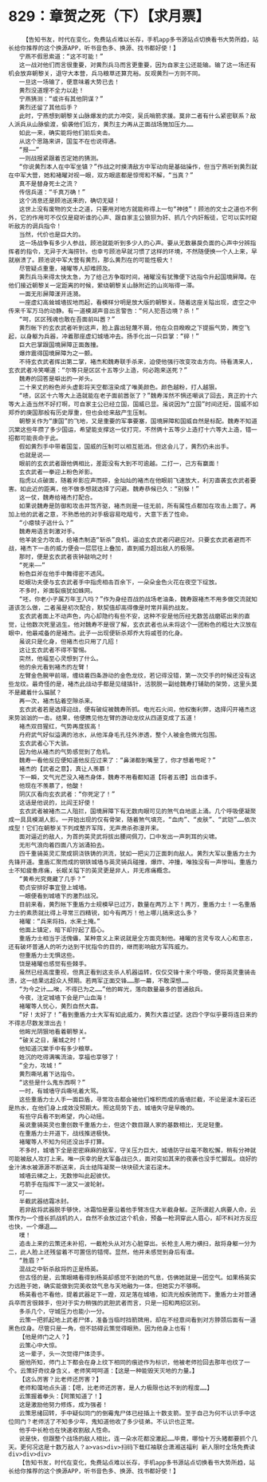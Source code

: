 # 829：章贺之死（下）【求月票】
        【告知书友，时代在变化，免费站点难以长存，手机app多书源站点切换看书大势所趋，站长给你推荐的这个换源APP，听书音色多、换源、找书都好使！】
       宁燕不假思索道：“这不可能！”
       这一战对他们而言很重要，对黄烈兵马而言更重要，因为自家主公还能输。输了这一场还有机会放弃朝黎关，退守大本营，兵马粮草还算充裕。反观黄烈一方则不同。
       一旦这一场输了，便意味着大势已去！
       黄烈没道理不全力以赴！
       宁燕猜测：“或许有其他阴谋？”
       黄烈还留了其他后手？
       此时，宁燕想到朝黎关山脉爆发的武力冲突，吴氏哨箭求援。莫非二者有什么紧密联系？敌人派兵从山脉偷渡，偷袭他们后方，黄烈主力再从正面战场施加压力……
       如此一来，确实能将他们前后夹击。
       从这个思路来讲，国玺不在也说得通。
       “报——”
       一则战报紧跟着否定她的猜测。
       “你说黄烈本人在中军坐镇？”作战之时摸清敌方中军动向是基础操作，但当宁燕听到黄烈就在中军大营，她和褚曜对视一眼，双方眼底都是惊愕和不解，“当真？”
       真不是替身死士之流？
       传信兵道：“千真万确！”
       这个消息还是顾池送来的，确切无疑！
       这世上没有废物的文士之道，只要用对地方就能称得上一句“神技”！顾池的文士之道也不例外，它的作用可不仅仅是窥听谁的心声、跟自家主公狼狈为奸、抓几个内奸叛徒，它可以实时窥听敌方的调兵指令！
       当然，代价也是巨大的。
       这一场战争有多少人参战，顾池就能听到多少人的心声。要从无数暴戾负面的心声中分辨指挥者的指令，无异于大海捞针。也幸亏顾池早就习惯了这样的环境，不然随便换一个人上来，早就崩溃了。顾池说中军大营有黄烈，那么黄烈在的可能性极大！
       尽管疑点重重，褚曜等人却难顾及。
       黄烈兵马来得太快太急，为了给己方争取时间，褚曜没有犹豫便下达指令升起国境屏障。在他们接近朝黎关一定距离的时候，萦绕朝黎关山脉附近的山岚嗡得一滞。
       一面无形屏障漾开涟漪。
       一座虚幻高耸城墙拔地而起，看模样分明是放大版的朝黎关。随着这座关隘出现，虚空之中传来千军万马的动静。有一道模湖声音出言警告：“何人犯吾边境？杀！”
       “呵，区区残魂也敢在吾面前叫嚣？”
       黄烈帐下的玄衣武者听到这声，脸上露出轻蔑不屑，他在众目睽睽之下提振气势，腾空飞起，以身躯为兵器，冲着那座虚幻城墙冲去。扬手化出一只巨掌：“碎！”
       巨大巴掌跟国境屏障正面轰撞。
       爆炸震得国境屏障为之一颤。
       不待玄衣武者挥出第二掌，褚杰和魏寿联手杀来，迫使他强行改变攻击方向。待看清来人，玄衣武者冷笑嘲道：“尔等只是区区十五等少上造，何必跑来送死？”
       魏寿的回答是噼出的一斧头。
       二十来丈的粉色斧头虚影将天空都渲染成了唯美颜色。颜色越粉，打人越狠。
       “啧，区区十六等大上造就能在老子面前嚣张了？”魏寿浑然不惧还嘲讽了回去，真正的十六等大上造当然不好打啊，可自家主公已经立国，国威已显。虽说因为“立国”时间还短，国威不如郑乔的庚国那般有历史厚重，但也会给来敌产生压制。
       朝黎关作为“康国”的飞地，又是重要的军事要塞，国境屏障和国威自然是标配。魏寿不知道沉棠这些年攒了多少国运，希望能支撑这一仗打完，不然俩十五等少上造打十六等大上造，错一招都可能丧命于此。
       假如黄烈手中带着国玺，国威的压制可以相互抵消。但这会儿了，黄烈仍未出手。
       也就是说——
       眼前的玄衣武者跟他俩相比，差距没有大到不可逾越。二打一，己方有赢面！
       玄衣武者一拳迎上粉色斧影。
       指虎以点破面，随着斧影应声而碎，金灿灿的褚杰在他眼前飞速放大，利刃直袭玄衣武者要害。如此近的距离，他不做多想就选择了闪避。魏寿恭候已久：“别躲！”
       这一仗，魏寿给褚杰打配合。
       如果说魏寿是防御和攻击并驾齐驱，褚杰则是一往无前，所有属性点都加在攻击上面了。再加上他的武者之意，不熟悉他的对手极容易吃暗亏，大意下丢了性命。
       “小瘪犊子逃什么？”
       魏寿用语言刺激对手。
       他羊装全力攻击，给褚杰制造“斩杀”良机，逼迫玄衣武者闪避应对。只要玄衣武者避而不战，褚杰下一击的威力便会一层层往上叠加，直到威力超出敌人的极限。
       那时，便是玄衣武者丧钟敲响之时！
       “死来——”
       粉色巨斧在他手中舞得密不透风。
       眨眼功夫便与玄衣武者手中指虎相击百余下，一朵朵金色火花在夜空下绽放。
       不多时，斧面裂痕犹如蛛网。
       “呸，你老小子属万年王八吗？”作为身经百战的战场老油条，魏寿跟褚杰不用多做交流就知道该怎么做，二者虽是初次配合，默契值却高得像是时常并肩的战友。
       玄衣武者面上不动声色，内心却隐约有些不安，这种不安是他历经无数苦战磨砺出来的直觉，让他数次死里逃生。他对魏寿不是很了解，玄衣武者也从未将这个一团粉色的粗壮大汉放在眼中，他最戒备的是褚杰。此子一出现便斩杀郑乔大将戚苍的化身。
       虽说只是化身，但褚杰也只用了几招！
       这让玄衣武者不得不警惕。
       突然，他福至心灵想到了什么。
       他的余光看到褚杰的左臂！
       左臂金色腕甲前端，缠绕着四条游动的金色龙纹，若记得没错，第一次交手的时候还没有这些龙纹。最奇怪的是，褚杰此战动手都是见缝插针，活脱脱一副给魏寿打辅助的架势，这里头莫不是藏着什么猫腻？
       再一次，褚杰钻着空隙杀来。
       玄衣武者若是选择迎战，便有破绽被魏寿所抓。电光石火间，他权衡利弊，选择闪开褚杰这来势汹汹的一击。结果，他便瞧见他左臂的游动龙纹从四道变成了五道！
       褚杰双目猩红，气势再度拔高！
       丹府武气好似溢满的池水，从他浑身毛孔往外渗透，整个人被金色微光包围。
       玄衣武者心下大骇。
       因为他从褚杰的气势感觉到了危机。
       魏寿一看他反应便知道他反应过来了：“鼻涕都到嘴里了，你才想着甩呢？”
       褚杰的【武者之意】，真让人羡慕！
       下一瞬，文气光芒没入褚杰身体，魏寿不用看都知道【将者五德】出自谁手。
       他现在不羡慕了，他酸！
       阴仄仄看向玄衣武者：“你死定了！”
       这话是他说的，比阎王好使！
       玄衣武者被褚杰二人阻拦，国境屏障下有无数肉眼可见的煞气自地底上涌。几个呼吸便凝聚成一具具模湖人影。一开始出现的仅有骨架，随着煞气填充，“血肉”、“皮肤”、“武铠”……依次成型！它们在朝黎关下列成整齐军阵，无声肃杀弥漫开来。
       面对逼近的敌人，为首的英灵武将拔出腰间佩刀，口中发出一声刺耳的尖啸。
       无形气浪向着四面八方汹涌拍去。
       四千重骑英灵汇聚成铜浇铁铸的洪流，犹如一把尖刀正面刺向敌人。黄烈大军以重盾力士为先锋开道。重盾汇聚而成的钢铁城墙与英灵骑兵碰撞，爆炸、冲撞，唯独没有一声惨叫。重盾力士不知疲惫疼痛，长眠关隘下的英灵更是非人，并无疼痛概念。
       “黄希光究竟藏了几手？”
       荀贞安排好事宜登上城墙。
       一眼便看到城墙下的激烈战况。
       目前来看，黄烈帐下重盾力士规模早已过万，数量在两万上下！两万，重盾力士！一名重盾力士的素质就比得上寻常三四精锐，如今有两万！他上哪儿搞来这么多？
       褚曜：“兵来将挡，水来土掩。”
       他面上镇定，暗下却拧起了眉心。
       重盾力士相当于活傀儡，某种意义上来说就是全方面克制他。褚曜的言灵专攻人心和意志，还有破坏普通人的听力达到干扰指令的目的，继而影响敌方军阵威力。
       但重盾力士无惧这些。
       饶是褚曜也感觉有些棘手。
       虽然已经高度重视，但真正看到这支杀人机器运转，仅仅交锋十来个呼吸，便将英灵重骑击溃，这一结果远超众人预期。若两军正面交锋……那一幕，不敢深想……
       “为今之计……唉，不得已为之……”他的眸光，落向数量最多的普通敌兵。
       今夜，注定城墙下会是尸山血海！
       褚曜等人忧心，黄烈自然大喜。
       “好！太好了！”看到重盾力士大军有如此威力，黄烈大喜过望。这四个字似乎要将连日来的不得志尽数发泄出去！
       他眸光阴狠地看着朝黎关。
       “破关之日，屠城之时！”
       他知道沉棠手中有多少粮草。
       姓沉的吃得满嘴流油，享福也享够了！
       “全力，攻城！”
       黄烈嘶吼着下达指令。
       “这些是什么鬼东西啊？”
       一时，有城墙守兵嘶吼着大骂。
       这些重盾力士人手一面巨盾，寻常攻击都会被他们堆积而成的盾墙拦截，不论是滚木滚石还是热水，在他们身上成效没预期大。照这局势下去，城墙失守是早晚的。
       有些守兵看不到希望，内心动摇。
       虽说重骑英灵也重创数千重盾力士，但这个数目跟人家的基数相比，无足轻重。
       在重盾力士开道下，战线推进极快。
       褚曜等人不知为何还没出手打算。
       不多时，城墙下全是密密麻麻的敌军，守关压力巨大，城墙防守丝毫不敢松懈，稍有分神就可能被敌人攻打上来。唯一庆幸的是大军备战已久，面对突如其来的夜袭也没手忙脚乱。烧好的金汁沸水被源源不断送来，兵士结阵凝聚一块块硕大滚石滚木。
       城墙云梯之上，无数惨叫此起彼伏。
       弓箭手在指挥下一波又一波轮射。
       叮——
       半截武器结霜冰封。
       若非敌将武器脱手够快，冰霜怕是要沿着他手臂冻住大半截身躯。正所谓趁人病要人命，云策作为一个擅长抓战机的人，自然不会放过这个机会，预备一枪洞穿此人眉心，却不料对方反应也快，一个爆退……
       噗！
       追击上来的云策还未补招，一截枪头从对方心脏穿出。长枪主人用力横扫，敌将身躯一分为二，此人脸上还残留着不可置信的错愕。显然，他并未感觉到身后有谁。
       “胜眉？”
       混战之中斩杀敌将的正是杨英。
       但古怪的是，云策眼睛看得到杨英却感觉不到她的气息，仿佛她就是一团空气。如果杨英实力远胜于她，确实能做到完美收敛气息与天地融为一体，但她实力不够啊。
       杨英看也不看他，提着武器足下一蹬，双足落在城墙，如流光般疾驰而下。重盾力士对普通兵卒而言很棘手，但对于实力稍强的武胆武者而言，只是一招和两招区别。
       多杀几个，守城压力也能小一分。
       云策一把抓起地上武者尸体，准备当临时挡箭牌用，却在不经意间看到对方脖颈后面有一道黑色纹身。尽管只是一角，但不妨碍云策觉得眼熟，因为他身上也有！
       【他是师门之人？】
       云策心中大惊。
       这一辈子，头一次觉得尸体烫手。
       据他所知，师门上下都会在身上纹下相同的痕迹作为标识，他被老师捡回去那年也纹了一个。云策好奇纹身含义，老师笑呵呵道：【这是一种能毁天灭地的力量。】
       【这么厉害？比老师还厉害？】
       老师和蔼地点头道：【嗯，比老师还厉害，是人力极限也达不到的程度……】
       云策握着拳头：【阿策知道了！】
       这是激励他努力修炼，成为强者！
       云策思绪回转，手中疑似同门的倒霉鬼尸体已经插上十数支箭。至于自己为何不认识手中这位同门？老师活了不知多少年，鬼知道他收了多少徒弟。不认识也正常。
       他手中长枪也在快速收割敌人性命。
       说是快，但跟整个战场的敌人相比，连一朵水花都没激起……毕竟，哪怕十万头猪都要抓个几天。更何况这是十数万敌人？a>vas>div>扫码下载红袖联合潇湘送福利 新人限时全场免费读div>div>div>
       【告知书友，时代在变化，免费站点难以长存，手机app多书源站点切换看书大势所趋，站长给你推荐的这个换源APP，听书音色多、换源、找书都好使！】